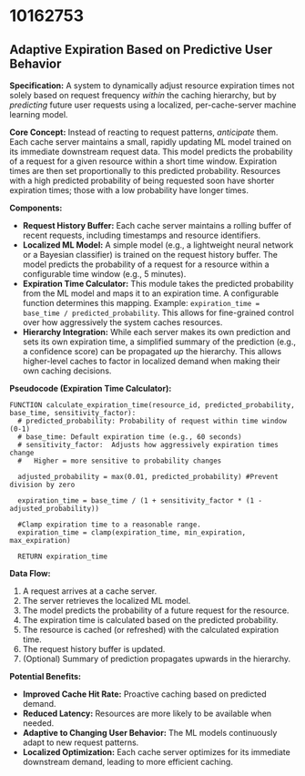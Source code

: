 # 10162753

## Adaptive Expiration Based on Predictive User Behavior

**Specification:** A system to dynamically adjust resource expiration times not solely based on request frequency *within* the caching hierarchy, but by *predicting* future user requests using a localized, per-cache-server machine learning model.

**Core Concept:**  Instead of reacting to request patterns, *anticipate* them.  Each cache server maintains a small, rapidly updating ML model trained on its immediate downstream request data. This model predicts the probability of a request for a given resource within a short time window. Expiration times are then set proportionally to this predicted probability. Resources with a high predicted probability of being requested soon have shorter expiration times; those with a low probability have longer times.

**Components:**

*   **Request History Buffer:** Each cache server maintains a rolling buffer of recent requests, including timestamps and resource identifiers.
*   **Localized ML Model:**  A simple model (e.g., a lightweight neural network or a Bayesian classifier) is trained on the request history buffer. The model predicts the probability of a request for a resource within a configurable time window (e.g., 5 minutes).
*   **Expiration Time Calculator:** This module takes the predicted probability from the ML model and maps it to an expiration time.  A configurable function determines this mapping.  Example: `expiration_time = base_time / predicted_probability`. This allows for fine-grained control over how aggressively the system caches resources.
*   **Hierarchy Integration:** While each server makes its own prediction and sets its own expiration time, a simplified summary of the prediction (e.g., a confidence score) can be propagated *up* the hierarchy. This allows higher-level caches to factor in localized demand when making their own caching decisions.

**Pseudocode (Expiration Time Calculator):**

```
FUNCTION calculate_expiration_time(resource_id, predicted_probability, base_time, sensitivity_factor):
  # predicted_probability: Probability of request within time window (0-1)
  # base_time: Default expiration time (e.g., 60 seconds)
  # sensitivity_factor:  Adjusts how aggressively expiration times change
  #   Higher = more sensitive to probability changes

  adjusted_probability = max(0.01, predicted_probability) #Prevent division by zero

  expiration_time = base_time / (1 + sensitivity_factor * (1 - adjusted_probability))

  #Clamp expiration time to a reasonable range.
  expiration_time = clamp(expiration_time, min_expiration, max_expiration)

  RETURN expiration_time
```

**Data Flow:**

1.  A request arrives at a cache server.
2.  The server retrieves the localized ML model.
3.  The model predicts the probability of a future request for the resource.
4.  The expiration time is calculated based on the predicted probability.
5.  The resource is cached (or refreshed) with the calculated expiration time.
6.  The request history buffer is updated.
7.  (Optional) Summary of prediction propagates upwards in the hierarchy.

**Potential Benefits:**

*   **Improved Cache Hit Rate:** Proactive caching based on predicted demand.
*   **Reduced Latency:**  Resources are more likely to be available when needed.
*   **Adaptive to Changing User Behavior:**  The ML models continuously adapt to new request patterns.
*   **Localized Optimization:** Each cache server optimizes for its immediate downstream demand, leading to more efficient caching.